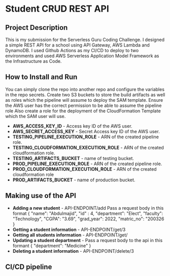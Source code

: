 # Student CRUD REST API
## Project Description
This is my submission for the Serverless Guru Coding Challenge. I designed a simple REST API for a school using API Gateway, AWS Lambda and DynamoDB. I used Github Actions as my CI/CD to deploy to two environments and used AWS Serverless Application Model Framework as the Infrastructure as Code.
## How to Install and Run
You can simply clone the repo into another repo and configure the variables in the repo secrets.
Create two S3 buckets to store the build artifacts as well as roles which the pipeline will assume to deploy the SAM template.
Ensure the AWS user has the correct permission to be able to assume the pipeline role
Also create a role for the deployment of the CloudFormation Template which the SAM user will use.

 * **AWS_ACCESS_KEY_ID** - Access key ID of the AWS user.
* **AWS_SECRET_ACCESS_KEY** - Secret Access key ID of the AWS user.
* **TESTING_PIPELINE_EXECUTION_ROLE** - ARN of the created pipeline role.
* **TESTING_CLOUDFORMATION_EXECUTION_ROLE**  - ARN of the created cloudformation role.
* **TESTING_ARTIFACTS_BUCKET** - name of testing bucket.
* **PROD_PIPELINE_EXECUTION_ROLE** - ARN of the created pipeline role.
* **PROD_CLOUDFORMATION_EXECUTION_ROLE** - ARN of the created cloudformation role
* **PROD_ARTIFACTS_BUCKET** - name of production bucket.


## Making use of the API
* **Adding a new student** - API-ENDPOINT/add
Pass a request body in this format
{
    "name": "Abdulmajid",
    "id" : 4,
    "department": "Elect",
    "faculty": "Technology",
    "CGPA": "3.69",
    "grad_year": 2022,
    "matric_no": "200326
}
* **Getting a student information** - API-ENDPOINT/get/3
* **Getting all students information** - API-ENDPOINT/get/
* **Updating a student department** - Pass a request body to the api in this formant
{
    "department": "Medicine"
}
* **Deleting a student information** - API-ENDPOINT/delete/3
## CI/CD pipeline

